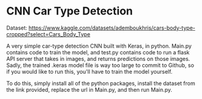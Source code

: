 # CNN Car Type Detection

Dataset: https://www.kaggle.com/datasets/ademboukhris/cars-body-type-cropped?select=Cars_Body_Type

A very simple car-type detection CNN built with Keras, in python. Main.py contains code to train the model, and test.py contains code to run a flask API server that takes in images, and returns predictions on those images.
Sadly, the trained .keras model file is way too large to commit to Github, so if you would like to run this, you'll have to train the model yourself. 

To do this, simply install all of the python packages, install the dataset from the link provided, replace the url in Main.py, and then run Main.py.

